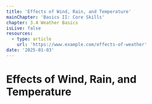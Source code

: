 ```yaml
---
title: 'Effects of Wind, Rain, and Temperature'
mainChapter: 'Basics II: Core Skills'
chapter: 3.4 Weather Basics
isLive: false
resources:
  - type: article
    url: 'https://www.example.com/effects-of-weather'
date: '2025-01-03'
---
```


# Effects of Wind, Rain, and Temperature
